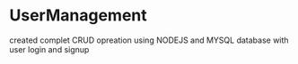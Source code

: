 # UserManagement
created complet CRUD opreation using NODEJS and MYSQL database  with user login and signup 
